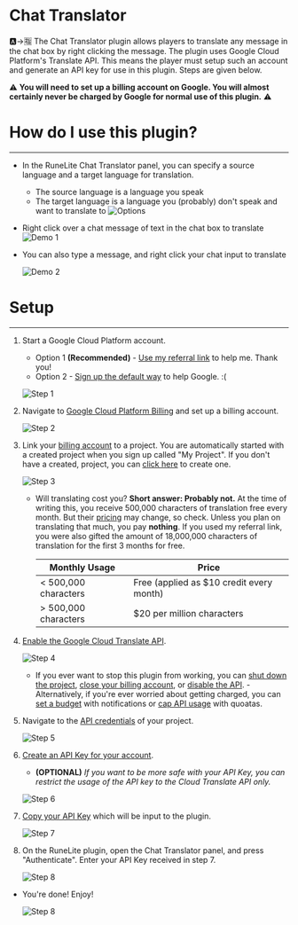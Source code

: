 # Chat Translator

🅰️->🈯️ The Chat Translator plugin allows players to translate any message in the chat box by right clicking the message. The plugin uses Google Cloud Platform's Translate API. This means the player must setup such an account and generate an API key for use in this plugin. Steps are given below.

:warning: **You will need to set up a billing account on Google. You will almost certainly never be charged by Google for normal use of this plugin.** :warning:

# How do I use this plugin?
---
  - In the RuneLite Chat Translator panel, you can specify a source language and a target language for translation.
    - The source language is a language you speak
    - The target language is a language you (probably) don't speak and want to translate to
    ![Options](https://imbleau.com/runelite/options.png?v=1.2)

  - Right click over a chat message of text in the chat box to translate
    ![Demo 1](https://imbleau.com/runelite/demo1.gif?v=1.2)

  - You can also type a message, and right click your chat input to translate

    ![Demo 2](https://imbleau.com/runelite/demo2.gif?v=1.2)

# Setup
---
  1. Start a Google Cloud Platform account.
     - Option 1 **(Recommended)** - [Use my referral link](http://imbleau.com/google-refer) to help me. Thank you!
     - Option 2 - [Sign up the default way](https://console.cloud.google.com/freetrial) to help Google. :(
  
     ![Step 1](https://imbleau.com/runelite/step1.png?v=1.1)

  2. Navigate to [Google Cloud Platform Billing](https://console.cloud.google.com/billing) and set up a billing account.
    
     ![Step 2](https://imbleau.com/runelite/step2.png?v=1.1)

  3. Link your [billing account](https://console.cloud.google.com/billing) to a project. You are automatically started with a created project when you sign up called "My Project". If you don't have a created, project, you can [click here](https://console.cloud.google.com/projectcreate) to create one.
    
     ![Step 3](https://imbleau.com/runelite/step3.png?v=1.1)
     - Will translating cost you? **Short answer: Probably not.**
     At the time of writing this, you receive 500,000 characters of translation free every month. But their [pricing](https://cloud.google.com/translate/pricing) may change, so check. Unless you plan on translating that much, you pay __nothing__. If you used my referral link, you were also gifted the amount of 18,000,000 characters of translation for the first 3 months for free.

        | Monthly Usage | Price |
        | ------ | ----- |
        | < 500,000 characters | Free (applied as $10 credit every month) |
        | > 500,000 characters | $20 per million characters |

  4. [Enable the Google Cloud Translate API](https://console.cloud.google.com/flows/enableapi?apiid=translate.googleapis.com).
    
     ![Step 4](https://imbleau.com/runelite/step4.png?v=1.1)
     - If you ever want to stop this plugin from working, you can [shut down the project](https://cloud.google.com/resource-manager/docs/creating-managing-projects#shutting_down_projects), [close your billing account](https://cloud.google.com/billing/docs/how-to/manage-billing-account#close_a_billing_account), or [disable the API](https://cloud.google.com/service-usage/docs/enable-disable#disabling).
    - Alternatively, if you're ever worried about getting charged, you can [set a budget](https://cloud.google.com/billing/docs/how-to/budgets) with notifications or [cap API usage](https://cloud.google.com/apis/docs/capping-api-usage) with quoatas. 
    
    
  5. Navigate to the [API credentials](https://console.cloud.google.com/apis/credentials) of your project.
    
     ![Step 5](https://imbleau.com/runelite/step5.png?v=1.1)

  6. [Create an API Key for your account](https://console.cloud.google.com/apis/credentials/key).
     - **(OPTIONAL)** *If you want to be more safe with your API Key, you can restrict the usage of the API key to the Cloud Translate API only.*
     
     ![Step 6](https://imbleau.com/runelite/step6.png?v=1.1)
    
  7. [Copy your API Key](https://console.cloud.google.com/apis/credentials) which will be input to the plugin.
    
     ![Step 7](https://imbleau.com/runelite/step7.png?v=1.1)

  8. On the RuneLite plugin, open the Chat Translator panel, and press "Authenticate". Enter your API Key received in step 7.
    
     ![Step 8](https://imbleau.com/runelite/step8.png?v=1.1)
     
  - You're done! Enjoy!

    ![Step 8](https://imbleau.com/runelite/done.png?v=1.1)

